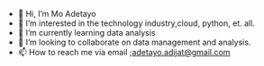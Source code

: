 - 👋 Hi, I’m Mo Adetayo
- 👀 I’m interested in the technology industry,cloud, python, et. all. 
- 🌱 I’m currently learning data analysis 
- 💞️ I’m looking to collaborate on data management and analysis. 
- 📫 How to reach me via email ;adetayo.adijat@gmail.com 

<!---
MoAdetayo1/MoAdetayo1 is a ✨ special ✨ repository because its `README.md` (this file) appears on your GitHub profile.
You can click the Preview link to take a look at your changes.
--->
